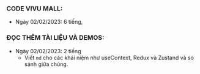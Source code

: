 ### CODE VIVU MALL: 
  - Ngày 02/02/2023: 6 tiếng,

### ĐỌC THÊM TÀI LIỆU VÀ DEMOS:
  - Ngày 02/02/2023: 2 tiếng 
    + Viết `md` cho các khái niệm như useContext, Redux và Zustand và so sánh giữa chúng.
